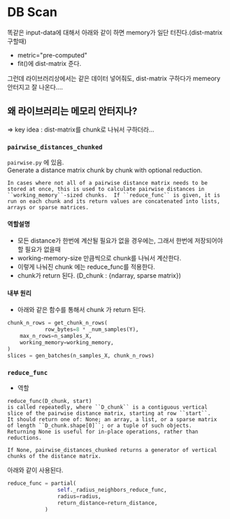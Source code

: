 
# DB Scan 
똑같은 input-data에 대해서 아래와 같이 하면 memory가 일단 터진다.(dist-matrix구할때)
- metric="pre-computed"
- fit()에 dist-matrix 준다. 

그런데 라이브러리상에서는 같은 데이터 넣어줘도, dist-matrix 구하다가 memeory 안터지고 잘 나온다....

## 왜 라이브러리는 메모리 안터지나? 
=> key idea : dist-matrix를 chunk로 나눠서 구하더라...  
### `pairwise_distances_chunked`
`pairwise.py` 에 있음.     
Generate a distance matrix chunk by chunk with optional reduction.
``` 
In cases where not all of a pairwise distance matrix needs to be
stored at once, this is used to calculate pairwise distances in
``working_memory``-sized chunks.  If ``reduce_func`` is given, it is
run on each chunk and its return values are concatenated into lists,
arrays or sparse matrices.
```
#### 역할설명 
- 모든 distance가 한번에 계산될 필요가 없을 경우에는, 그래서 한번에 저장되어야할 필요가 없을때
-  working-memory-size 만큼씩으로 chunk를 나눠서 계산한다. 
- 이렇게 나눠진 chunk 에는 reduce_func를 적용한다. 
- chunk가 return 된다. (D_chunk : {ndarray, sparse matrix})

#### 내부 원리 
- 아래와 같은 함수를 통해서 chunk 가 return 된다.
```python
chunk_n_rows = get_chunk_n_rows(
            row_bytes=8 * _num_samples(Y),
    max_n_rows=n_samples_X,
    working_memory=working_memory,
)
slices = gen_batches(n_samples_X, chunk_n_rows)
```

### `reduce_func`

- 역할 
```
reduce_func(D_chunk, start)
is called repeatedly, where ``D_chunk`` is a contiguous vertical
slice of the pairwise distance matrix, starting at row ``start``.
It should return one of: None; an array, a list, or a sparse matrix
of length ``D_chunk.shape[0]``; or a tuple of such objects.
Returning None is useful for in-place operations, rather than
reductions.

If None, pairwise_distances_chunked returns a generator of vertical
chunks of the distance matrix.
```
아래와 같이 사용된다. 

```python
reduce_func = partial(
                self._radius_neighbors_reduce_func,
                radius=radius,
                return_distance=return_distance,
            )
```
